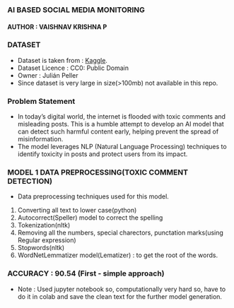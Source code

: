 ### AI BASED SOCIAL MEDIA MONITORING
#### AUTHOR : VAISHNAV KRISHNA P

### DATASET 
- Dataset is taken from :  [Kaggle](https://www.kaggle.com/datasets/julian3833/jigsaw-toxic-comment-classification-challenge?select=train.csv).
- Dataset Licence :  CC0: Public Domain
- Owner : Julián Peller
- Since dataset is very large in size(>100mb) not available in this repo.
  
### Problem Statement
- In today’s digital world, the internet is flooded with toxic comments and misleading posts.
This is a humble attempt to develop an AI model that can detect such harmful content early, helping prevent the spread of misinformation.
- The model leverages NLP (Natural Language Processing) techniques to identify toxicity in posts and protect users from its impact.

### MODEL 1 DATA PREPROCESSING(TOXIC COMMENT DETECTION)
- Data preprocessing techniques used for this model.
1. Converting all text to lower case(python)
2. Autocorrect(Speller) model to correct the spelling
3. Tokenization(nltk)
4. Removing all the numbers, special charectors, punctation marks(using Regular expression)
5. Stopwords(nltk)
6. WordNetLemmatizer model(Lematizer) : to get the root of the words.

### ACCURACY : 90.54 (First - simple approach)
   
- Note : Used jupyter notebook so, computationally very hard so, have to do it in colab and save the clean text for the further model generation.
